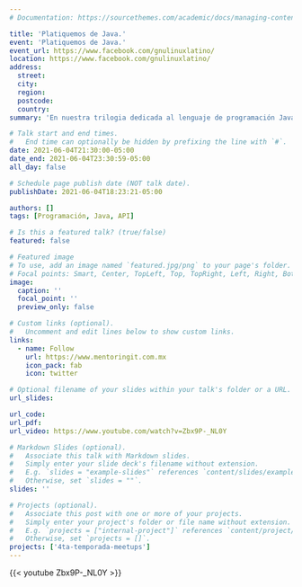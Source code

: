 ```yaml
---
# Documentation: https://sourcethemes.com/academic/docs/managing-content/

title: 'Platiquemos de Java.'
event: 'Platiquemos de Java.'
event_url: https://www.facebook.com/gnulinuxlatino/
location: https://www.facebook.com/gnulinuxlatino/
address:
  street:
  city:
  region:
  postcode:
  country:
summary: 'En nuestra trilogia dedicada al lenguaje de programación Java toca turno a nuestro invitado especial de este meetup: Miguel Ángel García, Director de MentoringIT un colegio de enseñanza de tecnología que nos hablará sobre todas las bondades y experiencias que el ha tenido con el producto de Oracle (antes Sun Microsystems).'

# Talk start and end times.
#   End time can optionally be hidden by prefixing the line with `#`.
date: 2021-06-04T21:30:00-05:00
date_end: 2021-06-04T23:30:59-05:00
all_day: false

# Schedule page publish date (NOT talk date).
publishDate: 2021-06-04T18:23:21-05:00

authors: []
tags: [Programación, Java, API]

# Is this a featured talk? (true/false)
featured: false

# Featured image
# To use, add an image named `featured.jpg/png` to your page's folder.
# Focal points: Smart, Center, TopLeft, Top, TopRight, Left, Right, BottomLeft, Bottom, BottomRight.
image:
  caption: ''
  focal_point: ''
  preview_only: false

# Custom links (optional).
#   Uncomment and edit lines below to show custom links.
links:
  - name: Follow
    url: https://www.mentoringit.com.mx
    icon_pack: fab
    icon: twitter

# Optional filename of your slides within your talk's folder or a URL.
url_slides:

url_code:
url_pdf:
url_video: https://www.youtube.com/watch?v=Zbx9P-_NL0Y

# Markdown Slides (optional).
#   Associate this talk with Markdown slides.
#   Simply enter your slide deck's filename without extension.
#   E.g. `slides = "example-slides"` references `content/slides/example-slides.md`.
#   Otherwise, set `slides = ""`.
slides: ''

# Projects (optional).
#   Associate this post with one or more of your projects.
#   Simply enter your project's folder or file name without extension.
#   E.g. `projects = ["internal-project"]` references `content/project/deep-learning/index.md`.
#   Otherwise, set `projects = []`.
projects: ['4ta-temporada-meetups']
---
```


{{< youtube Zbx9P-_NL0Y >}}
